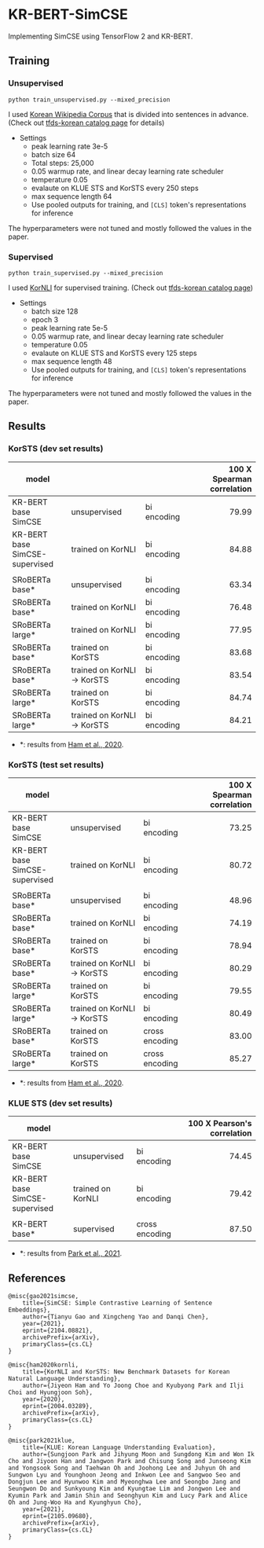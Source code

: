 # KR-BERT-SimCSE

Implementing SimCSE using TensorFlow 2 and KR-BERT.

## Training

### Unsupervised

```
python train_unsupervised.py --mixed_precision
```

I used [Korean Wikipedia Corpus](https://github.com/jeongukjae/korean-wikipedia-corpus) that is divided into sentences in advance. (Check out [tfds-korean catalog page](https://jeongukjae.github.io/tfds-korean/datasets/korean_wikipedia_corpus.html) for details)

* Settings
    * peak learning rate 3e-5
    * batch size 64
    * Total steps: 25,000
    * 0.05 warmup rate, and linear decay learning rate scheduler
    * temperature 0.05
    * evalaute on KLUE STS and KorSTS every 250 steps
    * max sequence length 64
    * Use pooled outputs for training, and `[CLS]` token's representations for inference

The hyperparameters were not tuned and mostly followed the values in the paper.

### Supervised

```
python train_supervised.py --mixed_precision
```

I used [KorNLI](https://github.com/kakaobrain/KorNLUDatasets) for supervised training. (Check out [tfds-korean catalog page](https://jeongukjae.github.io/tfds-korean/datasets/kornli.html))

* Settings
    * batch size 128
    * epoch 3
    * peak learning rate 5e-5
    * 0.05 warmup rate, and linear decay learning rate scheduler
    * temperature 0.05
    * evalaute on KLUE STS and KorSTS every 125 steps
    * max sequence length 48
    * Use pooled outputs for training, and `[CLS]` token's representations for inference

The hyperparameters were not tuned and mostly followed the values in the paper.

## Results

### KorSTS (dev set results)

|model|||100 X Spearman correlation|
|---|---|---|--:|
|KR-BERT base<br/>SimCSE           |unsupervised               |bi encoding|79.99|
|KR-BERT base<br/>SimCSE-supervised|trained on KorNLI          |bi encoding|84.88|
|||||
|SRoBERTa base*                |unsupervised               |bi encoding|63.34|
|SRoBERTa base*                |trained on KorNLI          |bi encoding|76.48|
|SRoBERTa large*               |trained on KorNLI          |bi encoding|77.95|
|SRoBERTa base*                |trained on KorSTS          |bi encoding|83.68|
|SRoBERTa base*                |trained on KorNLI -> KorSTS|bi encoding|83.54|
|SRoBERTa large*               |trained on KorSTS          |bi encoding|84.74|
|SRoBERTa large*               |trained on KorNLI -> KorSTS|bi encoding|84.21|

* *: results from [Ham et al., 2020](https://arxiv.org/abs/2004.03289).

### KorSTS (test set results)

|model|||100 X Spearman correlation|
|---|---|---|--:|
|KR-BERT base<br/>SimCSE           |unsupervised               |bi encoding   |73.25|
|KR-BERT base<br/>SimCSE-supervised|trained on KorNLI          |bi encoding   |80.72|
|||||
|SRoBERTa base*                |unsupervised               |bi encoding   |48.96|
|SRoBERTa base*                |trained on KorNLI          |bi encoding   |74.19|
|SRoBERTa base*                |trained on KorSTS          |bi encoding   |78.94|
|SRoBERTa base*                |trained on KorNLI -> KorSTS|bi encoding   |80.29|
|SRoBERTa large*               |trained on KorSTS          |bi encoding   |79.55|
|SRoBERTa large*               |trained on KorNLI -> KorSTS|bi encoding   |80.49|
|SRoBERTa base*                |trained on KorSTS          |cross encoding|83.00|
|SRoBERTa large*               |trained on KorSTS          |cross encoding|85.27|

* *: results from [Ham et al., 2020](https://arxiv.org/abs/2004.03289).

### KLUE STS (dev set results)

|model|||100 X Pearson's correlation|
|---|---|---|--:|
|KR-BERT base<br/>SimCSE           |unsupervised                   |bi encoding   |74.45|
|KR-BERT base<br/>SimCSE-supervised|trained on KorNLI              |bi encoding   |79.42|
|||||
|KR-BERT base*                 |supervised                     |cross encoding|87.50|

* *: results from [Park et al., 2021](https://arxiv.org/abs/2105.09680).

## References

```
@misc{gao2021simcse,
    title={SimCSE: Simple Contrastive Learning of Sentence Embeddings},
    author={Tianyu Gao and Xingcheng Yao and Danqi Chen},
    year={2021},
    eprint={2104.08821},
    archivePrefix={arXiv},
    primaryClass={cs.CL}
}
```

```
@misc{ham2020kornli,
    title={KorNLI and KorSTS: New Benchmark Datasets for Korean Natural Language Understanding},
    author={Jiyeon Ham and Yo Joong Choe and Kyubyong Park and Ilji Choi and Hyungjoon Soh},
    year={2020},
    eprint={2004.03289},
    archivePrefix={arXiv},
    primaryClass={cs.CL}
}
```

```
@misc{park2021klue,
    title={KLUE: Korean Language Understanding Evaluation},
    author={Sungjoon Park and Jihyung Moon and Sungdong Kim and Won Ik Cho and Jiyoon Han and Jangwon Park and Chisung Song and Junseong Kim and Yongsook Song and Taehwan Oh and Joohong Lee and Juhyun Oh and Sungwon Lyu and Younghoon Jeong and Inkwon Lee and Sangwoo Seo and Dongjun Lee and Hyunwoo Kim and Myeonghwa Lee and Seongbo Jang and Seungwon Do and Sunkyoung Kim and Kyungtae Lim and Jongwon Lee and Kyumin Park and Jamin Shin and Seonghyun Kim and Lucy Park and Alice Oh and Jung-Woo Ha and Kyunghyun Cho},
    year={2021},
    eprint={2105.09680},
    archivePrefix={arXiv},
    primaryClass={cs.CL}
}
```
